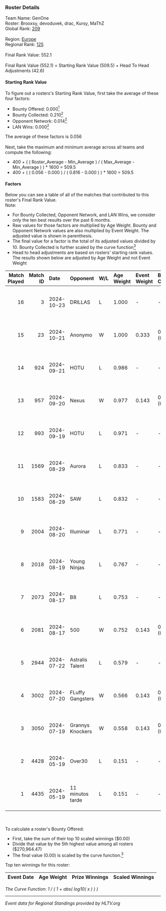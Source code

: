 ### Roster Details<br />
Team Name: GenOne<br />
Roster: Brooxsy, devoduvek, drac, Kursy, MaThZ<br />
Global Rank: [209](../../standings_global_2024_10_23.md)<br />
<br />
Region: [Europe]( ../../standings_europe_2024_10_23.md)<br />
Regional Rank: [125]( ../../standings_europe_2024_10_23.md)<br />
<br />
Final Rank Value:  552.1<br />
<br />
Final Rank Value (552.1) = Starting Rank Value (509.5) + Head To Head Adjustments (42.6)<br />

#### Starting Rank Value<br />
To figure out a rosters's Starting Rank Value, first take the average of these four factors:<br />
- Bounty Offered: 0.000[<sup>1</sup>](#table2)
- Bounty Collected: 0.210[<sup>2</sup>](#table1)
- Opponent Network: 0.014[<sup>2</sup>](#table1)
- LAN Wins: 0.000[<sup>2</sup>](#table1)

The average of these factors is 0.056<br />
<br />
Next, take the maximum and minimum average across all teams and compute the following:<br />
- 400 + ( ( Roster_Average - Min_Average ) / ( Max_Average - Min_Average ) ) * 1600 = 509.5
- 400 + ( ( 0.056 - 0.000 ) / ( 0.816 - 0.000 ) ) * 1600 = 509.5


#### Factors<br />
Below you can see a table of all of the matches that contributed to this roster's Final Rank Value.<br />
Note:<br />

- For Bounty Collected, Opponent Network, and LAN Wins, we consider only the ten best results over the past 6 months.
- Raw values for those factors are multiplied by Age Weight. Bounty and Opponent Network values are also multiplied by Event Weight. The adjusted value is shown in parenthesis.
- The final value for a factor is the total of its adjusted values divided by 10. Bounty Collected is further scaled by the curve function[<sup>3</sup>](#curveFunction)
- Head to head adjustments are based on rosters' starting rank values. The results shown below are adjusted by Age Weight and not Event Weight
<span id="table1"></span><br />


| Match Played | Match ID | Date       | Opponent         | W/L | Age Weight | Event Weight | Bounty Collected | Opponent Network | LAN Wins  | H2H Adj. | Roster                                    |
| -: | -: | :- | :- | :- | :- | :- | :- | :- | :- | -: | :- |
|           16 |        3 | 2024-10-23 | DRILLAS          | L   | 1.000      | -            | -                | -                | -         |    -7.29 | Brooxsy, devoduvek, drac, Kursy, MaThZ    |
|           15 |       23 | 2024-10-21 | Anonymo          | W   | 1.000      | 0.333        | 0.000 (0.000)    | 0.000 (0.000)    | 0 (0.000) |     8.81 | Brooxsy, devoduvek, drac, JACKZ, Kursy    |
|           14 |      924 | 2024-09-21 | HOTU             | L   | 0.986      | -            | -                | -                | -         |    -5.13 | Brooxsy, devoduvek, drac, JACKZ, KRL      |
|           13 |      957 | 2024-09-20 | Nexus            | W   | 0.977      | 0.143        | 0.005 (0.001)    | 0.513 (0.072)    | 0 (0.000) |    23.81 | Brooxsy, devoduvek, drac, JACKZ, Kursy    |
|           12 |      993 | 2024-09-19 | HOTU             | L   | 0.971      | -            | -                | -                | -         |    -4.21 | Brooxsy, devoduvek, drac, JACKZ, Kursy    |
|           11 |     1569 | 2024-08-29 | Aurora           | L   | 0.833      | -            | -                | -                | -         |    -0.71 | Brooxsy, devoduvek, drac, Kursy, unshaark |
|           10 |     1583 | 2024-08-29 | SAW              | L   | 0.832      | -            | -                | -                | -         |    -0.12 | Brooxsy, devoduvek, drac, Kursy, unshaark |
|            9 |     2004 | 2024-08-20 | Illuminar        | L   | 0.771      | -            | -                | -                | -         |    -4.33 | Brooxsy, devoduvek, drac, Kursy, unshaark |
|            8 |     2018 | 2024-08-19 | Young Ninjas     | L   | 0.767      | -            | -                | -                | -         |    -3.40 | Brooxsy, devoduvek, drac, Kursy, unshaark |
|            7 |     2073 | 2024-08-17 | B8               | L   | 0.753      | -            | -                | -                | -         |    -0.73 | Brooxsy, devoduvek, drac, Kursy, unshaark |
|            6 |     2081 | 2024-08-17 | 500              | W   | 0.752      | 0.143        | 0.005 (0.000)    | 0.329 (0.035)    | 0 (0.000) |    18.95 | Brooxsy, devoduvek, drac, Kursy, unshaark |
|            5 |     2944 | 2024-07-22 | Astralis Talent  | L   | 0.579      | -            | -                | -                | -         |    -6.25 | Brooxsy, devoduvek, drac, Kursy, unshaark |
|            4 |     3002 | 2024-07-20 | FLuffy Gangsters | W   | 0.566      | 0.143        | 0.005 (0.000)    | 0.310 (0.025)    | 0 (0.000) |    14.03 | Brooxsy, devoduvek, drac, Kursy, unshaark |
|            3 |     3050 | 2024-07-19 | Grannys Knockers | W   | 0.558      | 0.143        | 0.001 (0.000)    | 0.071 (0.006)    | 0 (0.000) |    13.20 | Brooxsy, devoduvek, drac, Kursy, unshaark |
|            2 |     4428 | 2024-05-19 | Over30           | L   | 0.151      | -            | -                | -                | -         |    -2.33 | Brooxsy, devoduvek, drac, Kursy, unshaark |
|            1 |     4435 | 2024-05-19 | 11 minutos tarde | L   | 0.151      | -            | -                | -                | -         |    -1.68 | Brooxsy, devoduvek, drac, Kursy, unshaark |

<br />
<span id="table2"></span><br />
To calculate a roster's Bounty Offered:<br />

- First, take the sum of their top 10 scaled winnings ($0.00)
- Divide that value by the 5th highest value among all rosters ($270,964.47)
- The final value (0.00) is scaled by the curve function.[<sup>3</sup>](#curveFunction)

Top ten winnings for this roster:<br />

| Event Date | Age Weight | Prize Winnings | Scaled Winnings |
| :- | -: | :- | :- |


<span id="curveFunction"></span>_The Curve Function: 1 / ( 1 + abs( log10( x ) ) )_<br />

---
_Event data for Regional Standings provided by HLTV.org_<br />
